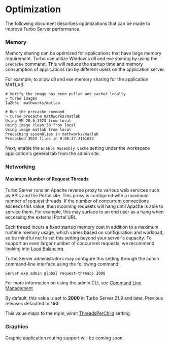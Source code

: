# Optimization

The following document describes optimizations that can be made to improve Turbo Server performance.

### Memory

Memory sharing can be optimized for applications that have large memory requirement. Turbo can utilize Window's dll and exe sharing by using the `precache` command. This will reduce the startup time and memory consumption of applications ran by different users on the application server.

For example, to allow dll and exe memory sharing for the application MATLAB:

```
# Verify the image has been pulled and cached locally
> turbo images
1a2b3c  mathworks/matlab

# Run the precache command
> turbo precache mathworks/matlab
Using VM 20.6.1523 from local
Using image clean:30 from local
Using image matlab from local
Precaching assemblies in mathworks/matlab
Precached 3023 files in 0:00:37.2151653
```

Next, enable the `Enable Assembly Cache` setting under the workspace application's general tab from the admin site.

### Networking

#### Maximum Number of Request Threads

Turbo Server runs an Apache reverse proxy to various web services such as APIs and the Portal site. This proxy is configured with a maximum number of request threads. If the number of concurrent connections exceeds this value, then incoming requests will hang until Apache is able to service them. For example, this may surface to an end user as a hang when accessing the external Portal URL.

Each thread incurs a fixed startup memory cost in addition to a maximum runtime memory usage, which varies based on configuration and workload, so be mindful not to set this setting beyond your server's capacity. To support an even larger number of concurrent requests, we recommend looking into [Load Balancing](/server/network-and-load-balancing).

Turbo Server administrators may configure this setting through the admin command-line interface using the following command:

```
Server.exe admin global request-threads 2000
```

For more information on using the admin CLI, see [Command Line Management](/server/advanced-topics/command-line-management)

By default, this value is set to **2000** in Turbo Server 21.9 and later. Previous releases defaulted to **150**. 

This value maps to the mpm_winnt [ThreadsPerChild](https://httpd.apache.org/docs/2.4/mod/mpm_common.html#threadsperchild) setting.

### Graphics

Graphic application routing support will be coming soon.
